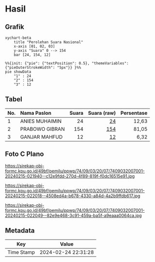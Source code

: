 # Hasil

## Grafik

```mermaid
xychart-beta
    title "Perolehan Suara Nasional"
    x-axis [01, 02, 03]
    y-axis "Suara" 0 --> 154
    bar [24, 154, 12]
```

```mermaid
%%{init: {"pie": {"textPosition": 0.5}, "themeVariables": {"pieOuterStrokeWidth": "5px"}} }%%
pie showData
    "1" : 24
    "2" : 154
    "3" : 12
```

## Tabel

| No. | Nama Paslon    | Suara | Suara (raw) | Persentase |
|:--- |:-------------- | -----:| -----------:| ----------:|
| 1   | ANIES MUHAIMIN | 24    | [24][p-1]   | 12,63      |
| 2   | PRABOWO GIBRAN | 154   | [154][p-2]  | 81,05      |
| 3   | GANJAR MAHFUD  | 12    | [12][p-3]   | 6,32       |


[p-1]: https://github.com/gigit-pemilu/pemilu-2024/blob/main/pilpres/hitung-suara/sub/74-sulawesi-tenggara/sub/09-konawe-utara/sub/03-langgikima/sub/2007-pariama/sub/001-tps/sub/paslon-1.txt
[p-2]: https://github.com/gigit-pemilu/pemilu-2024/blob/main/pilpres/hitung-suara/sub/74-sulawesi-tenggara/sub/09-konawe-utara/sub/03-langgikima/sub/2007-pariama/sub/001-tps/sub/paslon-2.txt
[p-3]: https://github.com/gigit-pemilu/pemilu-2024/blob/main/pilpres/hitung-suara/sub/74-sulawesi-tenggara/sub/09-konawe-utara/sub/03-langgikima/sub/2007-pariama/sub/001-tps/sub/paslon-3.txt

## Foto C Plano

https://sirekap-obj-formc.kpu.go.id/49bf/pemilu/ppwp/74/09/03/20/07/7409032007001-20240215-021940--c12e9fdd-270d-4f89-819f-f0dc16515e91.jpg

https://sirekap-obj-formc.kpu.go.id/49bf/pemilu/ppwp/74/09/03/20/07/7409032007001-20240215-022018--4508ed4a-b678-4330-a84d-4a2b9ffdb617.jpg

https://sirekap-obj-formc.kpu.go.id/49bf/pemilu/ppwp/74/09/03/20/07/7409032007001-20240215-022049--82e9e468-3c91-459a-ba5f-a9eaaa0064ca.jpg


## Metadata

| Key        | Value               |
| ---------- | ------------------- |
| Time Stamp | 2024-02-24 22:31:28 |




